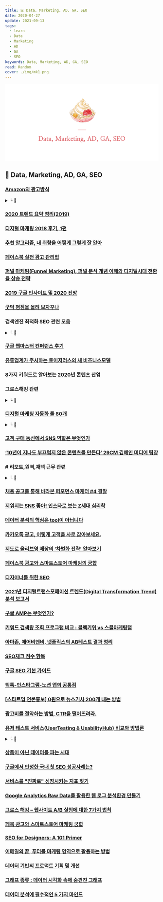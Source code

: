 ```yaml
---
title: 📊 Data, Marketing, AD, GA, SEO
date: 2020-04-27
update: 2021-09-13
tags:
  - learn
  - Data
  - Marketing
  - AD
  - GA
  - SEO
keywords: Data, Marketing, AD, GA, SEO
read: Random
cover: ./img/mk1.png
---
```


![](img/mk2.png)

## 📄 Data, Marketing, AD, GA, SEO

### [Amazon의 광고방식](https://brunch.co.kr/@bizspring/24)
<details><summary> └  📝 </summary>

- 구글은 소비자의 관심사를 알고 있으며, 페이스북은 소비자가 누구인지 알고있고,
  아마존은 고객이 어떤 상품을 구매하는지 알고있다.
- 고객 행동 데이터 수집
- 잠재고객 목표 설정
- 고객 스코어링 및 타깃 오디언스 분류(행동데이터 기반)
- 타깃 오디언스 별 CTA를 위한 소재
- 트리거(전환을 유도하기 위한 적절한 시점)

* [오디언스 타겟팅이란 청중,시청자를 의미하는 오디언스(Audience)와  
  목표, 대상을 의미하는 타겟(Target)을 합친 단어](https://blog.naver.com/wishmedia_korea/221505860481)

</details>

### [2020 트렌드 요약 정리(2019)](https://servicedesign.tistory.com/183?fbclid=IwAR1qarjDTEHfvEkmPbu7ivP-Rtt6DiV0VsiPKtS5BRGlTA-3eglgokw8T5Q)

### [디지털 마케팅 2018 후기, 1편](https://story.pxd.co.kr/1342)

### [추천 알고리즘, 내 취향을 어떻게 그렇게 잘 알아](https://ppss.kr/archives/208811)

### [페이스북 실전 광고 관리법](https://www.i-boss.co.kr/ab-6141-42230?utm_medium=social&utm_campaign=media_info&utm_term=jhkim&utm_content=191211_jh_19&ibfs=ZWI6ZY0C&fbclid=IwAR3aYTHRghTzqGLR7a8De1unxAZEU3mAnNW5-izS4xE9s_ONNLFSg2aKvRM)

### [퍼널 마케팅(Funnel Marketing), 퍼널 분석 개념 이해와 디지털시대 전환율 상승 전략](https://blog.naver.com/mage7th/221452784843)

### [2019 구글 인사이트 및 2020 전망](https://www.c-rocket.net/post/untitled-1)

### [굿닥 평점을 올려 보자꾸나](https://docs.google.com/presentation/d/1p8Nmn2HcvX4Hx3QNOTuz7VZWIu1LlluBqop3T5v9Dpc/edit)

### 검색엔진 최적화 SEO 관련 모음
<details><summary> └  🔗 </summary>

- [주니어를 위한 SEO GUIDE](https://www.slideshare.net/HakyungKim6/seo-seo-198630099)
- [검색엔진 최적화 SEO 초보자 가이드](https://support.google.com/webmasters/answer/7451184?hl=ko)
- [SEO 마케팅 총정리 가이드](https://www.twinword.co.kr/blog/search-engine-optimization-guide/amp/)
- [SEO Guide](https://www.onely.com/blog/ultimate-guide-javascript-seo/)
- [SEO 개선 사례 (번역)](https://brunch.co.kr/@jowlee/107)
- [검색엔진최적화에서 구조화의 중요성 - URL](https://social-marketing.tistory.com/m/entry/%EA%B2%80%EC%83%89%EC%97%94%EC%A7%84%EC%B5%9C%EC%A0%81%ED%99%94%EC%97%90%EC%84%9C-%EA%B5%AC%EC%A1%B0%ED%99%94%EC%9D%98-%EC%A4%91%EC%9A%94%EC%84%B1-1-URL?category=371777)
- [검색엔진의 눈을 가리는 웹사이트 - 접근성](https://social-marketing.tistory.com/m/entry/%EA%B2%80%EC%83%89%EC%97%94%EC%A7%84%EC%9D%98-%EB%88%88%EC%9D%84-%EA%B0%80%EB%A6%AC%EB%8A%94-%EC%9B%B9%EC%82%AC%EC%9D%B4%ED%8A%B8-2-%EC%A0%91%EA%B7%BC%EC%84%B1?category=371777)
- [검색엔진의 눈을 가리는 웹사이트 - 컨텐츠](https://social-marketing.tistory.com/m/entry/%EA%B2%80%EC%83%89%EC%97%94%EC%A7%84%EC%9D%98-%EB%88%88%EC%9D%84-%EA%B0%80%EB%A6%AC%EB%8A%94-%EC%9B%B9%EC%82%AC%EC%9D%B4%ED%8A%B8-1-%EC%BB%A8%ED%85%90%EC%B8%A0?category=371777)

</details>

### [구글 웹마스터 컨퍼런스 후기](https://kdinner.tistory.com/62)

### [유통업계가 주시하는 토이저러스의 새 비즈니스모델](http://www.ttimes.co.kr/view.html?no=2019120122207795447&ref=face)

### [8가지 키워드로 알아보는 2020년 콘텐츠 산업](https://www.venturesquare.net/797727)

### 그로스해킹 관련
<details><summary> └  🔗 </summary>

- [광고 덕후가 그로스해커가 되기까지](https://docs.google.com/presentation/d/1LfBeu7hMBSJs--NcpiMYocQwPEhGHflNGMad4y-damA/edit#slide=id.p)
- [그로스해킹 4개월차 해커의 스터디](https://brunch.co.kr/@levikim/31)

</details>

### [디지털 마케팅 자동화 툴 80개](https://contentsfree.com/%EB%94%94%EC%A7%80%ED%84%B8-%EB%A7%88%EC%BC%80%ED%8C%85-%EC%9E%90%EB%8F%99%ED%99%94-%ED%88%B4-%EB%B6%84%EC%95%BC%EB%B3%84-%EC%B4%9D%EC%A0%95%EB%A6%AC/)
<details><summary> └  📝 </summary>

- 소셜미디어 마케팅
- SEO (Search Engine Optimization)
- 이메일 마케팅
- 콘텐츠 마케팅
- 생산성
- 글쓰기
- 랜딩페이지
- A/B Test
- Analytics
- 비디오 마케팅

</details>

### [고객 구매 동선에서 SNS 역할은 무엇인가](https://brunch.co.kr/@wlsalsdnek/69)

### [‘10년이 지나도 부끄럽지 않은 콘텐츠를 만든다’ 29CM 김혜인 미디어 팀장](https://platum.kr/archives/136287)

### # 리모트,원격,재택 근무 관련
<details><summary> └  🔗 </summary>

- [리모트워커 효율적인 커뮤니케이션](https://brunch.co.kr/@dooook/196?fbclid=IwAR1OWyNUmGkraePzLQlMH8QgAtBaiyyG5EozL-9-itwnLegvvVKEPkgDAsw)
- [스마트스터디 재택근무](https://www.slideshare.net/mobile/KellyYun/smartstudy-fullremote201506-49674381)
- [재택근무 도입이 쉬워지려면](https://brunch.co.kr/@jamess/29)
- [리모트워크 핵심은 효율적 업무 진행](https://dbr.donga.com/article/view/1203/article_no/9045)
- [스터디파이 원격근무](https://brunch.co.kr/@taewookim/9)
- [로켓펀치 자율근무 가이드](https://www.notion.so/56ae1abe55af46548dec2c71617b4310#52d230fad8074491b39e40c30c5d77e6)
- [한국에 자율 출퇴근 혹은 원격 근무가 되는 회사가 있나요](https://github.com/milooy/remote-or-flexible-work-company-in-korea)
- [재택근무는 이 회사들처럼(깃랩,인비전)](http://www.ttimes.co.kr/view.html?no=2020030212077739708&ref=face)
- [원격근무 사례](https://brunch.co.kr/@taewookim/27)
- [재택근무 단점, 효율성](https://brunch.co.kr/@curahee/120)
- [지옥으로 변한 재택근무](https://news.v.daum.net/v/20200309050037084)
- [가상 사무실 만들기](https://brunch.co.kr/@linus/35)
- [노션의 리모트 근무](https://www.notion.so/Remote-work-wiki-1b21ef5501714fffa9f5c5c25677371f)
- [뱅크샐러드의 재택근무](https://blog.banksalad.com/tech/work-from-home/)
- [온라인 라이브 강의에 구글 엑셀시트 활용](https://m.facebook.com/story.php?story_fbid=1624936570979956&id=100003908865055)
- [화상회의 툴 추천](https://brunch.co.kr/@medibloc/136)
- [메디블록 재택근무 아카이브](https://www.notion.so/feat-19-9b9a63ce84f848998630aa72ba02901a)
- [슬로워크 고효율 재택근무](https://slowalk.tistory.com/2632)
- [7년간 전직원 재택근무하는 한국의 스타트업 '딥서치'](http://www.ttimes.co.kr/view.html?no=2020042419277757583)

</details>

### [채용 공고를 통해 바라본 퍼포먼스 마케터 #4 결말](https://sijinii.com/contents/1595/)

### [지워지는 SNS 좋아! 인스타로 보는 Z세대 심리학](http://www.openads.co.kr/nTrend/article/6837)

### [데이터 분석의 핵심은 tool이 아닙니다](https://brunch.co.kr/@itschloe1/39)

### [카카오톡 광고, 이렇게 고객을 사로 잡아보세요.](http://www.openads.co.kr/nTrend/article/6763)

### [지도로 올리브영 매장의 ‘차별화 전략’ 알아보기](https://www.sphinfo.com/oliveyoung/)

### [페이스북 광고와 스마트스토어 마케팅의 궁합](https://m.blog.naver.com/denis_ahn/221995230548)

### [디자이너를 위한 SEO](https://designshack.net/articles/business-articles/seo-for-designers/)

### [2021년 디지털트랜스포메이션 트렌드(Digital Transformation Trend) 분석 보고서](https://digitaltransformation.co.kr/2021%eb%85%84-%eb%94%94%ec%a7%80%ed%84%b8%ed%8a%b8%eb%9e%9c%ec%8a%a4%ed%8f%ac%eb%a9%94%ec%9d%b4%ec%85%98-%ed%8a%b8%eb%a0%8c%eb%93%9cdigital-transformation-trend-%eb%b6%84%ec%84%9d-%eb%b3%b4%ea%b3%a0/)

### [구글 AMP는 무엇인가?](https://gobooki.net/%EC%84%B8%EB%AF%B8%EB%82%98-%EC%9A%94%EC%95%BD%EA%B5%AC%EA%B8%80-amp%EB%8A%94-%EB%AC%B4%EC%97%87%EC%9D%B8%EA%B0%80/)

### [키워드 검색량 조회 프로그램 비교 : 블랙키위 vs 스몰마케팅랩](https://m.blog.naver.com/passionvip/222084286363)

### [아마존, 에어비앤비, 넷플릭스의 AB테스트 결과 정리](https://brunch.co.kr/@digitalnative/17)

### [SEO체크 점수 항목](https://novela-soft.com/seo-check/)

### [구글 SEO 기본 가이드](https://developers.google.com/search/docs/beginner/seo-starter-guide?hl=ko&visit_id=637493148519234231-2398935123&rd=1)

### [틱톡-인스타그램-노션 앱의 공통점](https://m.post.naver.com/viewer/postView.nhn?volumeNo=28398644&memberNo=49318886&navigationType=push)

### [[스타트업 언론홍보] 0원으로 뉴스기사 200개 내는 방법](https://medium.com/%EC%98%A4%EC%9D%BC%EB%82%98%EC%9A%B0-%ED%8C%80-%EB%B8%94%EB%A1%9C%EA%B7%B8/%EC%8A%A4%ED%83%80%ED%8A%B8%EC%97%85-%EC%96%B8%EB%A1%A0%ED%99%8D%EB%B3%B4-0%EC%9B%90%EC%9C%BC%EB%A1%9C-%EB%89%B4%EC%8A%A4%EA%B8%B0%EC%82%AC-200%EA%B0%9C-%EB%82%B4%EB%8A%94-%EB%B0%A9%EB%B2%95-f46a23a6289b)

### [광고비를 절약하는 방법, CTR을 떨어뜨려라.](https://brunch.co.kr/@99101204/26)

### [유저 테스트 서비스(UserTesting & UsabilityHub) 비교와 방법론](https://medium.com/swlh/usertesting-com-vs-usabilityhub-com-15k-vs-1k-remote-testing-budgets-35269579b566)
<details><summary> └  📝 </summary>
# new process

1. define the opportunity  
2. conmpetitor  
3. value innovation  
4. wireframing & prototyping  
5. user testing

</details>

### [상품이 아닌 데이터를 파는 시대](http://fpost.co.kr/board/bbs/board.php?bo_table=special&wr_id=394)

### [구글에서 인정한 국내 첫 SEO 성공사례는?](https://brunch.co.kr/@jonologic/16)

### [서비스를 "진짜로" 성장시키는 지표 찾기](https://brunch.co.kr/@wjchee/111)

### [Google Analytics Raw Data를 활용한 웹 로그 분석환경 만들기](https://medium.com/myrealtrip-product/google-analytics-raw-data%EB%A5%BC-%ED%99%9C%EC%9A%A9%ED%95%9C-%EC%9B%B9-%EB%A1%9C%EA%B7%B8-%EB%B6%84%EC%84%9D%ED%99%98%EA%B2%BD-%EB%A7%8C%EB%93%A4%EA%B8%B0-69c148b191ff)

### [그로스 해킹 – 웹사이트 A/B 실험에 대한 7가지 법칙](https://www.andrewahn.co/product/online-experiment-rule-of-thumbs/)

### [페북 광고와 스마트스토어 마케팅 궁합](https://m.blog.naver.com/denis_ahn/221995230548)

### [SEO for Designers: A 101 Primer](https://designshack.net/articles/business-articles/seo-for-designers/)

### [이메일의 끝, 푸터를 마케팅 영역으로 활용하는 방법](https://blog.stibee.com/%EC%9D%B4%EB%A9%94%EC%9D%BC%EC%9D%98-%EB%81%9D-%ED%91%B8%ED%84%B0%EB%A5%BC-%EB%A7%88%EC%BC%80%ED%8C%85-%EC%98%81%EC%97%AD%EC%9C%BC%EB%A1%9C-%ED%99%9C%EC%9A%A9%ED%95%98%EB%8A%94-%EB%B0%A9%EB%B2%95-5119576ca61)

### [데이터 기반의 프로덕트 기획 및 개선](https://famelee.oopy.io/company/may-i)


### [그래프 종류 : 데이터 시각화 속에 숨견진 그래프](https://www.finereport.com/kr/%ea%b7%b8%eb%9e%98%ed%94%84-%ec%a2%85%eb%a5%98-%eb%8d%b0%ec%9d%b4%ed%84%b0-%ec%8b%9c%ea%b0%81%ed%99%94-%ec%86%8d%ec%97%90-%ec%88%a8%ea%b2%ac%ec%a7%84-%ea%b7%b8%eb%9e%98%ed%94%84/)

### [데이터 분석에 필수적인 5 가지 마인드](https://brunch.co.kr/@04925bf0d77f43e/3)


